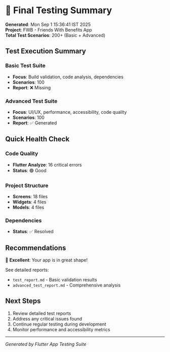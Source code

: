 # 🎯 Final Testing Summary

**Generated**: Mon Sep  1 15:36:41 IST 2025  
**Project**: FWB - Friends With Benefits App  
**Total Test Scenarios**: 200+ (Basic + Advanced)

## Test Execution Summary

### Basic Test Suite
- **Focus**: Build validation, code analysis, dependencies
- **Scenarios**: 100
- **Report**: ❌ Missing

### Advanced Test Suite
- **Focus**: UI/UX, performance, accessibility, code quality
- **Scenarios**: 100
- **Report**: ✅ Generated

## Quick Health Check

### Code Quality
- **Flutter Analyze**: 16 critical errors
- **Status**: 🟢 Good

### Project Structure
- **Screens**: 18 files
- **Widgets**: 4 files
- **Models**: 4 files

### Dependencies
- **Status**: ✅ Resolved

## Recommendations

🎉 **Excellent**: Your app is in great shape!

See detailed reports:
- `test_report.md` - Basic validation results
- `advanced_test_report.md` - Comprehensive analysis

## Next Steps

1. Review detailed test reports
2. Address any critical issues found
3. Continue regular testing during development
4. Monitor performance and accessibility metrics

---
*Generated by Flutter App Testing Suite*
